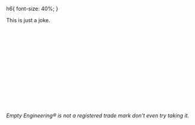 h6{
font-size: 40%;
}
<p> This is just a joke. </p>



</br></br></br></br></br></br></br></br></br></br></br></br>


































<footer>
  <h6 >Empty Engineering® is not a registered trade mark don't even try taking it.</h6>
  </footer>
